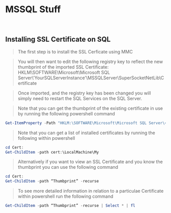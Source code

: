 # MSSQL Stuff

<br>

## Installing SSL Certificate on SQL
> The first step is to install the SSL Cerficate using MMC

> You will then want to edit the following registry key to reflect the new thumbprint of the imported SSL Certificate:
HKLM\SOFTWARE\Microsoft\Microsoft SQL Server\\'YourSQLServerInstance'\MSSQLServer\SuperSocketNetLib\Certificate 

> Once imported, and the registry key has been changed you will simply need to restart the SQL Services on the SQL Server. 

> Note that you can get the thumbprint of the existing certificate in use by running the following powershell command

```Powershell
Get-ItemProperty -Path "HKLM:\SOFTWARE\Microsoft\Microsoft SQL Server\<YourSQLServerInstance>\MSSQLServer\SuperSocketNetLib" | Select-Object Certificate | fl
```
> Note that you can get a list of installed certificates by running the following within powershell

```Powershell
cd Cert:
Get-ChildItem -path cert:\LocalMachine\My
```

>Alternatively if you want to view an SSL Certificate and you know the thumbprint you can use the following command

```Powershell
cd Cert:
Get-ChildItem -path “Thumbprint” -recurse
```

> To see more detailed information in relation to a particulae Certificate within powershell run the following command

```Powershell
Get-ChildItem -path “Thumbprint” -recurse | Select * | fl
```
